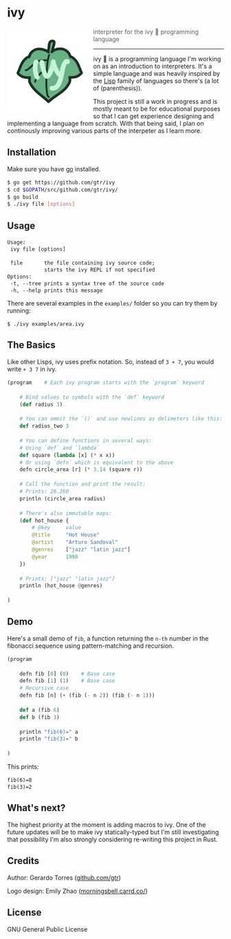 # ivy

<img align="left" width="200" height="200" src="img/ivy.png">

> interpreter for the ivy :herb: programming language

---
ivy :herb: is a programming language I'm working on as an introduction to interpreters. It's a simple language and was heavily inspired by the [Lisp](https://en.wikipedia.org/wiki/Lisp_(programming_language)) family of languages so there's (a lot of (parenthesis)).

This project is still a work in progress and is mostly meant to be for educational purposes so that I can get experience designing and implementing a language from scratch. With that being said, I plan on continously improving various parts of the interpeter as I learn more.

## Installation
Make sure you have [go](https://golang.org/) installed.

```bash
$ go get https://github.com/gtr/ivy
$ cd $GOPATH/src/github.com/gtr/ivy/
$ go build
$ ./ivy file [options]
```
## Usage
```
Usage:
 ivy file [options]

 file       the file containing ivy source code;
            starts the ivy REPL if not specified
Options:
 -t, --tree	prints a syntax tree of the source code
 -h, --help	prints this message
```

There are several examples in the `examples/` folder so you can try them by running:
```
$ ./ivy examples/area.ivy
```

## The Basics

Like other Lisps, ivy uses prefix notation. So, instead of `3 + 7`, you would write `+ 3 7` in ivy.

```python
(program    # Each ivy program starts with the `program` keyword

    # Bind values to symbols with the `def` keyword
    (def radius 3)

    # You can ommit the `()` and use newlines as delimeters like this:
    def radius_two 3

    # You can define functions in several ways:
    # Using `def` and `lambda`
    def square (lambda [x] (* x x))
    # Or using `defn` which is equivalent to the above
    defn circle_area [r] (* 3.14 (square r))

    # Call the function and print the result:
    # Prints: 28.260
    println (circle_area radius)

    # There's also immutable maps:
    (def hot_house { 
        # @key     value
        @title     "Hot House"
        @artist    "Arturo Sandoval"
        @genres    ["jazz" "latin jazz"]
        @year      1998
    })

    # Prints: ["jazz" "latin jazz"]
    println (hot_house @genres) 

)
```

## Demo

Here's a small demo of `fib`, a function returning the `n-th` number in the fibonacci sequence using pattern-matching and recursion.

```python
(program

    defn fib [0] (0)    # Base case
    defn fib [1] (1)    # Base case
    # Recursive case
    defn fib [n] (+ (fib (- n 2)) (fib (- n 1)))

    def a (fib 6)
    def b (fib 3)

    println "fib(6)=" a
    println "fib(3)=" b

)
```

This prints:
```
fib(6)=8
fib(3)=2
```

## What's next?

The highest priority at the moment is adding macros to ivy. One of the future updates will be to make ivy statically-typed but I'm still investigating that possibility I'm also strongly considering re-writing this project in Rust.

## Credits

Author: Gerardo Torres ([github.com/gtr](https://github.com/gtr))

Logo design: Emily Zhao ([morningsbell.carrd.co/](https://morningsbell.carrd.co/))

## License

GNU General Public License